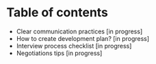 # Table of contents
* Clear communication practices [in progress]
* How to create development plan? [in progress]
* Interview process checklist [in progress]
* Negotiations tips [in progress]
